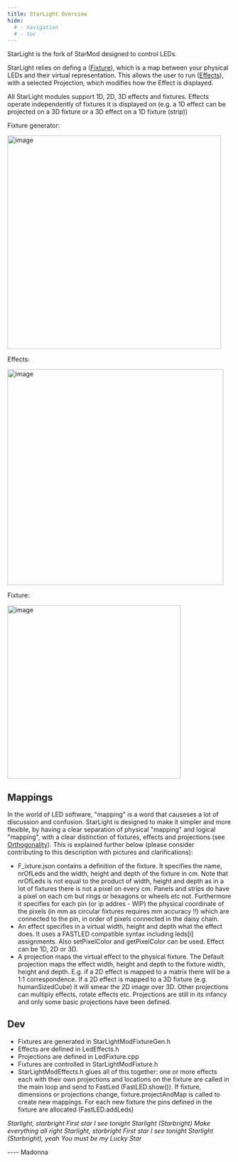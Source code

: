 ```yaml
---
title: StarLight Overview
hide:
  # - navigation
  # - toc
---
```


StarLight is the fork of StarMod designed to control LEDs.

StarLight relies on defing a ([Fixture](/StarDocs/StarLightMod/StarLightModFixtureGenerator/)), which is a map between your physical LEDs and their virtual representation. This allows the user to run ([Effects](/StarDocs/StarLightMod/StarLightModEffects/)), with a selected Projection, which modifies how the Effect is displayed.

All StarLight modules support 1D, 2D, 3D effects and fixtures. Effects operate independently of fixtures it is displayed on (e.g. a 1D effect can be projected on a 3D fixture or a 3D effect on a 1D fixture (strip))

Fixture generator:

<img width="481" alt="image" src="https://github.com/ewowi/StarDocs/assets/138451817/06cc1d89-ce54-4feb-8023-581bfce16fbd">

Effects:

<img width="486" alt="image" src="https://github.com/ewowi/StarDocs/assets/138451817/7a4637e5-383a-4935-8057-9cd7ba64b427">

Fixture:

<img width="390" alt="image" src="https://github.com/ewowi/StarDocs/assets/138451817/59dc199c-6697-43f4-9a1b-f8413005aa5f">

## Mappings

In the world of LED software, "mapping" is a word that causeses a lot of discussion and confusion. StarLight is designed to make it simpler and more flexible, by having a clear separation of physical "mapping" and logical "mapping", with a clear distinction of fixtures, effects and projections (see [Orthogonality](/StarDocs/StarBase/StandardsAndGuidelines/)). This is explained further below (please consider contributing to this description with pictures and clarifications):

* F_ixture.json contains a definition of the fixture. It specifies the name, nrOfLeds and the width, height and depth of the fixture in cm. Note that nrOfLeds is not equal to the product of width, height and depth as in a lot of fixtures there is not a pixel on every cm. Panels and strips do have a pixel on each cm but rings or hexagons or wheels etc not. Furthermore it specifies for each pin (or ip addres - WIP) the physical coordinate of the pixels (in mm as circular fixtures requires mm accuracy !!) which are connected to the pin, in order of pixels connected in the daisy chain.
* An effect specifies in a virtual width, height and depth what the effect does. It uses a FASTLED compatible syntax including leds[i] assignments. Also setPixelColor and getPixelColor can be used. Effect can be 1D, 2D or 3D.
* A projection maps the virtual effect to the physical fixture. The Default projection maps the effect width, height and depth to the fixture width, height and depth. E.g. if a 2D effect is mapped to a matrix there will be a 1:1 correspondence. If a 2D effect is mapped to a 3D fixture (e.g. humanSizedCube) it will smear the 2D image over 3D. Other projections can multiply effects, rotate effects etc. Projections are still in its infancy and only some basic projections have been defined.

## Dev

* Fixtures are generated in StarLightModFixtureGen.h
* Effects are defined in LedEffects.h
* Projections are defined in LedFixture.cpp
* Fixtures are controlled in StarLightModFixture.h
* StarLightModEffects.h glues all of this together: one or more effects each with their own projections and locations on the fixture are called in the main loop and send to FastLed (FastLED.show()). If fixture, dimensions or projections change, fixture.projectAndMap is called to create new mappings. For each new fixture the pins defined in the fixture are allocated (FastLED.addLeds)

_Starlight, starbright
First star I see tonight
Starlight (Starbright)
Make everything all right
Starlight, starbright
First star I see tonight
Starlight (Starbright), yeah
You must be my Lucky Star_

---- Madonna

